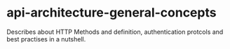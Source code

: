 # api-architecture-general-concepts
Describes about HTTP Methods and definition, authentication protcols and best practises in a nutshell.

